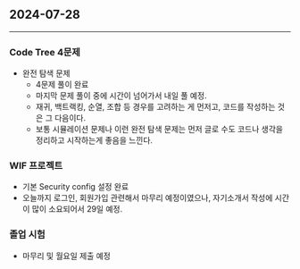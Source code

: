 ## 2024-07-28

-------------------

### Code Tree 4문제

- 완전 탐색 문제
    - 4문제 풀이 완료
    - 마지막 문제 풀이 중에 시간이 넘어가서 내일 풀 예정.
    - 재귀, 백트랙킹, 순열, 조합 등 경우를 고려하는 게 먼저고, 코드를 작성하는 것은 그 다음이다.
    - 보통 시뮬레이션 문제나 이런 완전 탐색 문제는 먼저 글로 수도 코드나 생각을 정리하고 시작하는게 좋음을 느낀다.

### WIF 프로젝트

- 기본 Security config 설정 완료
- 오늘까지 로그인, 회원가입 관련해서 마무리 예정이였으나, 자기소개서 작성에 시간이 많이 소요되어서 29일 예정.

### 졸업 시험

- 마무리 및 월요일 제출 예정
